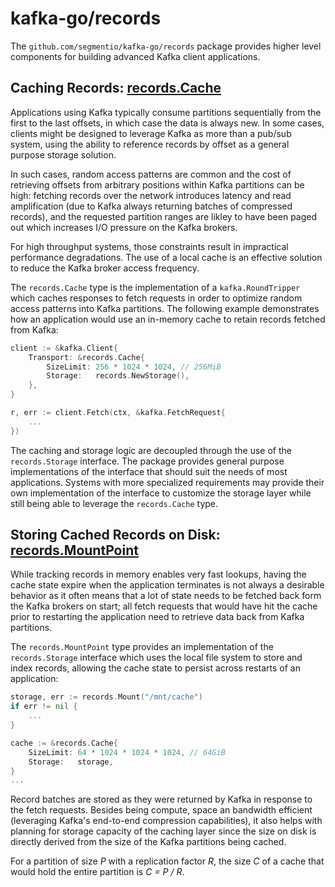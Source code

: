 # kafka-go/records

The `github.com/segmentio/kafka-go/records` package provides higher level
components for building advanced Kafka client applications.

## Caching Records: [records.Cache](https://pkg.go.dev/github.com/segmentio/kafka-go/records#Cache)

Applications using Kafka typically consume partitions sequentially from the
first to the last offsets, in which case the data is always new. In some cases,
clients might be designed to leverage Kafka as more than a pub/sub system, using
the ability to reference records by offset as a general purpose storage solution.

In such cases, random access patterns are common and the cost of retrieving
offsets from arbitrary positions within Kafka partitions can be high: fetching
records over the network introduces latency and read amplification (due to Kafka
always returning batches of compressed records), and the requested partition
ranges are likley to have been paged out which increases I/O pressure on the
Kafka brokers.

For high throughput systems, those constraints result in impractical performance
degradations. The use of a local cache is an effective solution to reduce the
Kafka broker access frequency.

The `records.Cache` type is the implementation of a `kafka.RoundTripper` which
caches responses to fetch requests in order to optimize random access patterns
into Kafka partitions. The following example demonstrates how an application
would use an in-memory cache to retain records fetched from Kafka:

```go
client := &kafka.Client{
    Transport: &records.Cache{
        SizeLimit: 256 * 1024 * 1024, // 256MiB
        Storage:   records.NewStorage(),
    },
}

r, err := client.Fetch(ctx, &kafka.FetchRequest{
    ...
})
```

The caching and storage logic are decoupled through the use of the
`records.Storage` interface. The package provides general purpose
implementations of the interface that should suit the needs of most
applications. Systems with more specialized requirements may provide their own
implementation of the interface to customize the storage layer while still being
able to leverage the `records.Cache` type.

## Storing Cached Records on Disk: [records.MountPoint](https://pkg.go.dev/github.com/segmentio/kafka-go/records#MountPoint)

While tracking records in memory enables very fast lookups, having the cache
state expire when the application terminates is not always a desirable behavior
as it often means that a lot of state needs to be fetched back form the Kafka
brokers on start; all fetch requests that would have hit the cache prior to
restarting the application need to retrieve data back from Kafka partitions.

The `records.MountPoint` type provides an implementation of the
`records.Storage` interface which uses the local file system to store and index
records, allowing the cache state to persist across restarts of an application:

```go
storage, err := records.Mount("/mnt/cache")
if err != nil {
    ...
}

cache := &records.Cache{
    SizeLimit: 64 * 1024 * 1024 * 1024, // 64GiB
    Storage:   storage,
}
...
```

Record batches are stored as they were returned by Kafka in response to the
fetch requests. Besides being compute, space an bandwidth efficient (leveraging
Kafka's end-to-end compression capabilities), it also helps with planning for
storage capacity of the caching layer since the size on disk is directly derived
from the size of the Kafka partitions being cached.

For a partition of size _P_ with a replication factor _R_, the size _C_ of a
cache that would hold the entire partition is _C = P / R_.
